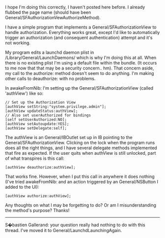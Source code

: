 
I hope I'm doing this correctly, I haven't posted here before.  I already flubbed the page name (should have been General/SFAuthorizationVewAuthorizeMethod).

I have a simple program that implements a General/SFAuthorizationView to handle authorization.  Everything works great, except I'd like to automatically trigger an authorization (and consequent authentication) attempt and it's not working.

My program edits a launchd daemon plist in /Library/General/LaunchDaemons/ which is why I'm doing this at all.  When there is no existing plist I'm using a default file within the bundle.  (It occurs to me now that that may be a security concern.. hm).  That concern aside, my call to the authorize: method doesn't seem to do anything.  I'm making other calls to deauthorize: with no problems.

In awakeFromNib: I'm setting up the General/SFAuthorizationView (called 'authView') like so:

    
	// Set up the Authorization View
	[authView setString:"system.privilege.admin"];
	[authView updateStatus:authView];
	// Also set userAuthorized for bindings
	[self setUserAuthorized:NO];
	[authView setAutoupdate:YES];
	[authView setDelegate:self];


The authView is an General/IBOutlet set up in IB pointing to the General/SFAuthorizationView.  Clicking on the lock when the program runs does all the right things, and I have several delegate methods implemented that fire as expected.  If the user quits when authView is still unlocked, part of what transpires is this call:

    
	[authView deauthorize:authView];


That works fine.  However, when I put this call in anywhere it does nothing (I've tried awakeFromNib: and an action triggered by an General/NSButton I added to the UI):

    
	[authView authorize:authView];


Any thoughts on what I may be forgetting to do?  Or am I misunderstanding the method's purpose?
Thanks!

----
S�bastien Gallerand: your question really had nothing to do with this thread.  I've moved it to General/LaunchdLaunchingAgain.